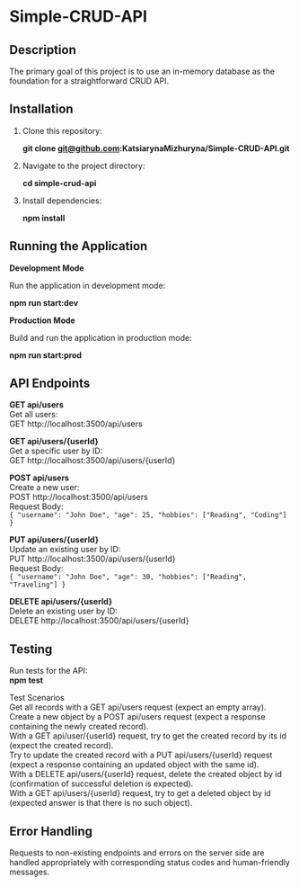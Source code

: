 # Simple-CRUD-API

## Description

The primary goal of this project is to use an in-memory database as the foundation for a straightforward CRUD API.

## Installation

1. Clone this repository:<br>

   **git clone git@github.com:KatsiarynaMizhuryna/Simple-CRUD-API.git**

2. Navigate to the project directory:<br>

   **cd simple-crud-api**

3. Install dependencies:<br>

   **npm install**

## Running the Application

**Development Mode**

Run the application in development mode:<br>

**npm run start:dev**<br>

**Production Mode**<br>

Build and run the application in production mode:<br>

**npm run start:prod**

## API Endpoints

**GET api/users**<br>
Get all users:<br>
GET http://localhost:3500/api/users

**GET api/users/{userId}**<br>
Get a specific user by ID:<br>
GET http://localhost:3500/api/users/{userId}

**POST api/users**<br>
Create a new user:<br>
POST http://localhost:3500/api/users<br>
Request Body:<br>
`{
"username": "John Doe",
"age": 25,
"hobbies": ["Reading", "Coding"]
}`

**PUT api/users/{userId}**<br>
Update an existing user by ID:<br>
PUT http://localhost:3500/api/users/{userId}<br>
Request Body:<br>
`{
"username": "John Doe",
"age": 30,
"hobbies": ["Reading", "Traveling"]
}`

**DELETE api/users/{userId}**<br>
Delete an existing user by ID:<br>
DELETE http://localhost:3500/api/users/{userId}

## Testing

Run tests for the API:<br>
**npm test**

Test Scenarios<br>
Get all records with a GET api/users request (expect an empty array).<br>
Create a new object by a POST api/users request (expect a response containing the newly created record).<br>
With a GET api/user/{userId} request, try to get the created record by its id (expect the created record).<br>
Try to update the created record with a PUT api/users/{userId} request (expect a response containing an updated object with the same id).<br>
With a DELETE api/users/{userId} request, delete the created object by id (confirmation of successful deletion is expected).<br>
With a GET api/users/{userId} request, try to get a deleted object by id (expected answer is that there is no such object).<br>

## Error Handling

Requests to non-existing endpoints and errors on the server side are handled appropriately with corresponding status codes and human-friendly messages.
